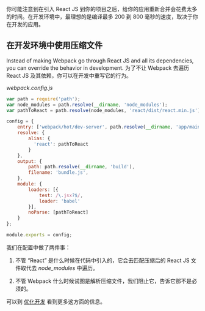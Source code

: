 你可能注意到在引入 React JS 到你的项目之后，给你的应用重新合并会花费太多的时间。在开发环境中，最理想的是编译最多 200 到 800 毫秒的速度，取决于你在开发的应用。

## 在开发环境中使用压缩文件 

Instead of making Webpack go through React JS and all its dependencies, you can override the behavior in development.
为了不让 Webpack 去遍历 React JS 及其依赖，你可以在开发中重写它的行为。

*webpack.config.js*
```javascript
var path = require('path');
var node_modules = path.resolve(__dirname, 'node_modules');
var pathToReact = path.resolve(node_modules, 'react/dist/react.min.js');

config = {
    entry: ['webpack/hot/dev-server', path.resolve(__dirname, 'app/main.js')],
    resolve: {
	    alias: {
	      'react': pathToReact
	    }
	},
    output: {
        path: path.resolve(__dirname, 'build'),
        filename: 'bundle.js',
    },
    module: {
    	loaders: [{
    		test: /\.jsx?$/,
    		loader: 'babel'
    	}],
    	noParse: [pathToReact]
    }    
};

module.exports = config;
```
我们在配置中做了两件事：

1. 不管 “React” 是什么时候在代码中引入的，它会去匹配压缩后的 React JS 文件取代去 *node_modules* 中遍历。

2. 不管 Webpack 什么时候试图是解析压缩文件，我们阻止它，告诉它那不是必须的。


可以到 [优化开发](Optimizing-development) 看到更多这方面的信息。